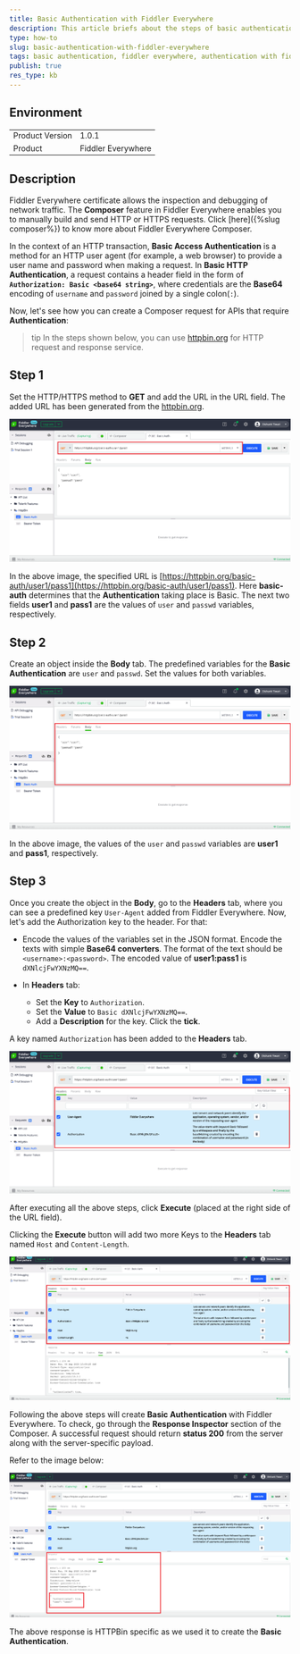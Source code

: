 ```yaml
---
title: Basic Authentication with Fiddler Everywhere
description: This article briefs about the steps of basic authentication with fiddler everywhere.
type: how-to
slug: basic-authentication-with-fiddler-everywhere
tags: basic authentication, fiddler everywhere, authentication with fiddler everywhere
publish: true
res_type: kb
---
```


## Environment

<table>
	<tbody>
		<tr>
			<td>Product Version</td>
			<td>1.0.1</td>
		</tr>
		<tr>
			<td>Product</td>
			<td>Fiddler Everywhere</td>
		</tr>
	</tbody>
</table>

## Description

Fiddler Everywhere certificate allows the inspection and debugging of network traffic. The __Composer__ feature in Fiddler Everywhere enables you to manually build and send HTTP or HTTPS requests. Click [here]({%slug composer%}) to know more about Fiddler Everywhere Composer.

In the context of an HTTP transaction, __Basic Access Authentication__ is a method for an HTTP user agent (for example, a web browser) to provide a user name and password when making a request. In __Basic HTTP Authentication__, a request contains a header field in the form of __`Authorization: Basic <base64 string>`__, where credentials are the __Base64__ encoding of `username` and `password` joined by a single colon(`:`).

Now, let's see how you can create a Composer request for APIs that require __Authentication__:

>tip In the steps shown below, you can use [httpbin.org](https://httpbin.org/) for HTTP request and response service.

## Step 1

Set the HTTP/HTTPS method to __GET__ and add the URL in the URL field. The added URL has been generated from the [httpbin.org](https://httpbin.org/).

![Composer URL Field](../images/kb/url-field-of-composer-with-http-method.png)

In the above image, the specified URL is [https://httpbin.org/basic-auth/user1/pass1](https://httpbin.org/basic-auth/user1/pass1). Here __basic-auth__ determines that the __Authentication__ taking place is Basic. The next two fields __user1__ and __pass1__ are the values of `user` and `passwd` variables, respectively.

## Step 2

Create an object inside the __Body__ tab. The predefined variables for the __Basic Authentication__ are `user` and `passwd`. Set the values for both variables.

![JSON Body](../images/kb/body-of-composer-with-username-password.png)

In the above image, the values of the `user` and `passwd` variables are __user1__ and __pass1__, respectively.

## Step 3

Once you create the object in the __Body__, go to the __Headers__ tab, where you can see a predefined key `User-Agent` added from Fiddler Everywhere. Now, let's add the Authorization key to the header. For that:

- Encode the values of the variables set in the JSON format. Encode the texts with simple __Base64 converters__. The format of the text should be `<username>:<password>`. The encoded value of __user1:pass1__ is `dXNlcjFwYXNzMQ==`.

- In __Headers__ tab:
    - Set the __Key__ to `Authorization`.
    - Set the __Value__ to `Basic dXNlcjFwYXNzMQ==`.
    - Add a __Description__ for the key. Click the __tick__.

A key named `Authorization` has been added to the __Headers__ tab.

![Authorization Key](../images/kb/authorization-key-added-to-the-headers-tab.png)

After executing all the above steps, click __Execute__ (placed at the right side of the URL field).

Clicking the __Execute__ button will add two more Keys to the __Headers__ tab named `Host` and `Content-Length`.

![Added Keys to the Headers Tab](../images/kb/added-keys-to-the-headers-tab.png)

Following the above steps will create __Basic Authentication__ with Fiddler Everywhere. To check, go through the __Response Inspector__ section of the Composer. A successful request should return __status 200__ from the server along with the server-specific payload.

Refer to the image below:

![Response Inspector](../images/kb/authentication-to-true-in-response-inspector.png)

The above response is HTTPBin specific as we used it to create the __Basic Authentication__. 